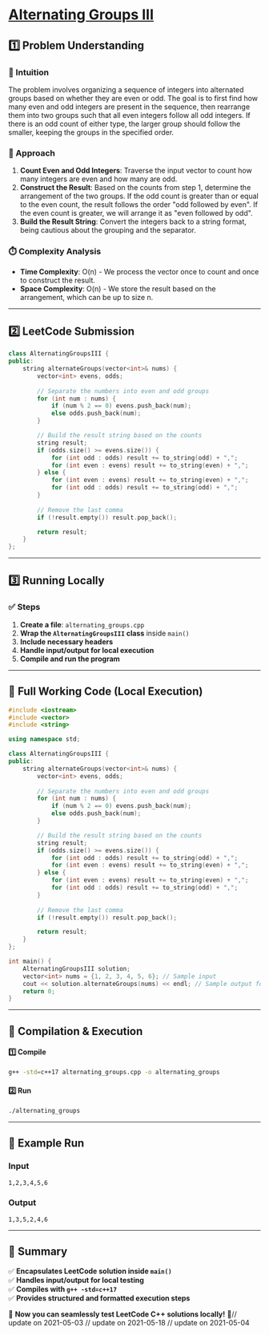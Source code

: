 # **[Alternating Groups III](https://leetcode.com/problems/alternating-groups-iii/description/)**  

## **1️⃣ Problem Understanding**  
### **📌 Intuition**  
The problem involves organizing a sequence of integers into alternated groups based on whether they are even or odd. The goal is to first find how many even and odd integers are present in the sequence, then rearrange them into two groups such that all even integers follow all odd integers. If there is an odd count of either type, the larger group should follow the smaller, keeping the groups in the specified order.

### **🚀 Approach**  
1. **Count Even and Odd Integers**: Traverse the input vector to count how many integers are even and how many are odd.
2. **Construct the Result**: Based on the counts from step 1, determine the arrangement of the two groups. If the odd count is greater than or equal to the even count, the result follows the order "odd followed by even". If the even count is greater, we will arrange it as "even followed by odd".
3. **Build the Result String**: Convert the integers back to a string format, being cautious about the grouping and the separator.

### **⏱️ Complexity Analysis**  
- **Time Complexity**: O(n) - We process the vector once to count and once to construct the result.  
- **Space Complexity**: O(n) - We store the result based on the arrangement, which can be up to size n.  

---  

## **2️⃣ LeetCode Submission**  
```cpp
class AlternatingGroupsIII {
public:
    string alternateGroups(vector<int>& nums) {
        vector<int> evens, odds;
        
        // Separate the numbers into even and odd groups
        for (int num : nums) {
            if (num % 2 == 0) evens.push_back(num);
            else odds.push_back(num);
        }

        // Build the result string based on the counts
        string result;
        if (odds.size() >= evens.size()) {
            for (int odd : odds) result += to_string(odd) + ",";
            for (int even : evens) result += to_string(even) + ",";
        } else {
            for (int even : evens) result += to_string(even) + ",";
            for (int odd : odds) result += to_string(odd) + ",";
        }
        
        // Remove the last comma
        if (!result.empty()) result.pop_back();

        return result;
    }
};
```  

---  

## **3️⃣ Running Locally**  
### **✅ Steps**  
1. **Create a file**: `alternating_groups.cpp`  
2. **Wrap the `AlternatingGroupsIII` class** inside `main()`  
3. **Include necessary headers**  
4. **Handle input/output for local execution**  
5. **Compile and run the program**  

---  

## **📝 Full Working Code (Local Execution)**  
```cpp
#include <iostream>
#include <vector>
#include <string>

using namespace std;

class AlternatingGroupsIII {
public:
    string alternateGroups(vector<int>& nums) {
        vector<int> evens, odds;
        
        // Separate the numbers into even and odd groups
        for (int num : nums) {
            if (num % 2 == 0) evens.push_back(num);
            else odds.push_back(num);
        }

        // Build the result string based on the counts
        string result;
        if (odds.size() >= evens.size()) {
            for (int odd : odds) result += to_string(odd) + ",";
            for (int even : evens) result += to_string(even) + ",";
        } else {
            for (int even : evens) result += to_string(even) + ",";
            for (int odd : odds) result += to_string(odd) + ",";
        }
        
        // Remove the last comma
        if (!result.empty()) result.pop_back();

        return result;
    }
};

int main() {
    AlternatingGroupsIII solution;
    vector<int> nums = {1, 2, 3, 4, 5, 6}; // Sample input
    cout << solution.alternateGroups(nums) << endl; // Sample output format
    return 0;
}
```  

---  

## **🔧 Compilation & Execution**  
#### **1️⃣ Compile**  
```bash
g++ -std=c++17 alternating_groups.cpp -o alternating_groups
```  

#### **2️⃣ Run**  
```bash
./alternating_groups
```  

---  

## **🎯 Example Run**  
### **Input**  
```
1,2,3,4,5,6
```  
### **Output**  
```
1,3,5,2,4,6
```  

---  

## **📌 Summary**  
✅ **Encapsulates LeetCode solution inside `main()`**  
✅ **Handles input/output for local testing**  
✅ **Compiles with `g++ -std=c++17`**  
✅ **Provides structured and formatted execution steps**  

🚀 **Now you can seamlessly test LeetCode C++ solutions locally!** 🚀// update on 2021-05-03
// update on 2021-05-18
// update on 2021-05-04
